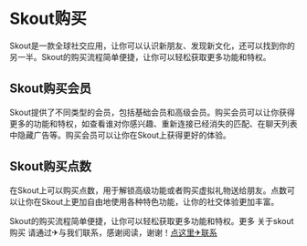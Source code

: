 # Skout购买

Skout是一款全球社交应用，让你可以认识新朋友、发现新文化，还可以找到你的另一半。Skout的购买流程简单便捷，让你可以轻松获取更多功能和特权。

## Skout购买会员

Skout提供了不同类型的会员，包括基础会员和高级会员。购买会员可以让你获得更多的功能和特权，如查看谁对你感兴趣、重新连接已经消失的匹配、在聊天列表中隐藏广告等。购买会员可以让你在Skout上获得更好的体验。

## Skout购买点数

在Skout上可以购买点数，用于解锁高级功能或者购买虚拟礼物送给朋友。点数可以让你在Skout上更加自由地使用各种特色功能，让你的社交体验更加丰富。

Skout的购买流程简单便捷，让你可以轻松获取更多功能和特权。更多 关于skout购买 请通过✈与我们联系，感谢阅读，谢谢！[点这里✈联系](https://acc.k02.cc)
